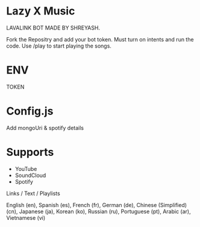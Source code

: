 # Lazy X Music
LAVALINK BOT MADE BY SHREYASH.

Fork the Repositry and add your bot token. Must turn on intents and run the code.
Use /play to start playing the songs.

# ENV
TOKEN 
 
# Config.js
Add mongoUri & spotify details

# Supports
- YouTube
- SoundCloud
- Spotify

Links / Text / Playlists
 
English (en),
Spanish (es),
French (fr),
German (de),
Chinese (Simplified) (cn),
Japanese (ja),
Korean (ko),
Russian (ru),
Portuguese (pt),
Arabic (ar),
Vietnamese (vi)
